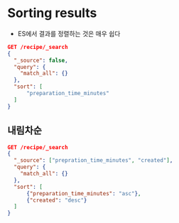 # Sorting results

-   ES에서 결과를 정렬하는 것은 매우 쉽다

```json
GET /recipe/_search
{
  "_source": false,
  "query": {
    "match_all": {}
  },
  "sort": [
      "preparation_time_minutes"
  ]
}
```

## 내림차순

```json
GET /recipe/_search
{
  "_source": ["prepration_time_minutes", "created"],
  "query": {
    "match_all": {}
  },
  "sort": [
      {"preparation_time_minutes": "asc"},
      {"created": "desc"}
  ]
}
```
